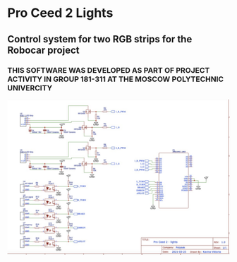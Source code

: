# Pro Ceed 2 Lights
## Control system for two RGB strips for the Robocar project
### THIS SOFTWARE WAS DEVELOPED AS PART OF PROJECT ACTIVITY IN GROUP 181-311 AT THE MOSCOW POLYTECHNIC UNIVERCITY
![Schematic](SCHEMATIC.jpg "Schematic")
